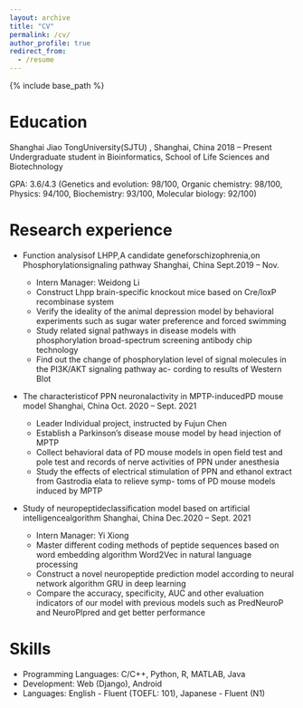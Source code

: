 ```yaml
---
layout: archive
title: "CV"
permalink: /cv/
author_profile: true
redirect_from:
  - /resume
---
```


{% include base_path %}

Education
======
Shanghai Jiao TongUniversity(SJTU) , Shanghai, China 2018 – Present
Undergraduate student in Bioinformatics, School of Life Sciences and Biotechnology

GPA: 3.6/4.3 (Genetics and evolution: 98/100, Organic chemistry: 98/100, Physics: 94/100, Biochemistry: 93/100, Molecular
biology: 92/100)

Research experience
======
* Function analysisof LHPP,A candidate geneforschizophrenia,on Phosphorylationsignaling
pathway Shanghai, China Sept.2019 – Nov.
  * Intern Manager: Weidong Li
  * Construct Lhpp brain-specific knockout mice based on Cre/loxP recombinase system
  * Verify the ideality of the animal depression model by behavioral experiments such as sugar water preference and forced swimming
  * Study related signal pathways in disease models with phosphorylation broad-spectrum screening antibody
chip technology 
  * Find out the change of phosphorylation level of signal molecules in the PI3K/AKT signaling pathway ac-
cording to results of Western Blot

* The characteristicof PPN neuronalactivity in MPTP-inducedPD mouse model Shanghai,
China Oct. 2020 – Sept. 2021
  * Leader Individual project, instructed by Fujun Chen
  * Establish a Parkinson’s disease mouse model by head injection of MPTP
  * Collect behavioral data of PD mouse models in open field test and pole test and records of nerve activities
of PPN under anesthesia
  * Study the effects of electrical stimulation of PPN and ethanol extract from Gastrodia elata to relieve symp-
toms of PD mouse models induced by MPTP

* Study of neuropeptideclassification model based on artificial intelligencealgorithm Shanghai,
China Dec.2020 – Sept. 2021
  * Intern Manager: Yi Xiong
  * Master different coding methods of peptide sequences based on word embedding algorithm Word2Vec in
natural language processing
  * Construct a novel neuropeptide prediction model according to neural network algorithm GRU in deep learning 
  * Compare the accuracy, specificity, AUC and other evaluation indicators of our model with previous models such as PredNeuroP and NeuroPIpred and get better performance

  
Skills
======
* Programming Languages: C/C++, Python, R, MATLAB, Java
* Development: Web (Django), Android
* Languages: English - Fluent (TOEFL: 101), Japanese - Fluent (N1)

